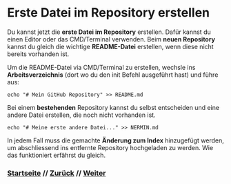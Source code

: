 # Erste Datei im Repository erstellen

Du kannst jetzt die **erste Datei im Repository** erstellen. Dafür kannst du einen Editor oder das CMD/Terminal verwenden. Beim **neuen Repository** kannst du gleich die wichtige **README-Datei** erstellen, wenn diese nicht bereits vorhanden ist.

Um die README-Datei via CMD/Terminal zu erstellen, wechsle ins **Arbeitsverzeichnis** (dort wo du den init Befehl ausgeführt hast) und führe aus:

```
echo "# Mein GitHub Repository" >> README.md
```

Bei einem **bestehenden** Repository kannst du selbst entscheiden und eine andere Datei erstellen, die noch nicht vorhanden ist. 

```
echo "# Meine erste andere Datei..." >> NERMIN.md
```

In jedem Fall muss die gemachte **Änderung zum Index** hinzugefügt werden, um abschliessend ins entfernte Repository hochgeladen zu werden. Wie das funktioniert erfährst du gleich.

### [Startseite](start.md) // [Zurück](remote.md) // [Weiter](commit.md)
